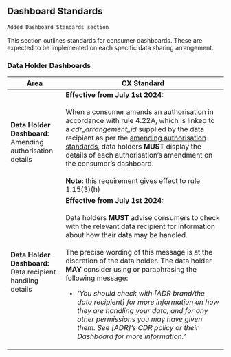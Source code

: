 <h2 class="schema-heading" id="consumer-experience_dashboard-standards">Dashboard Standards</h2>

```diff
Added Dashboard Standards section
```

This section outlines standards for consumer dashboards. These are expected to be implemented on each specific data sharing arrangement.

<h3 class="schema-toc" data-cds-menu="h3" id="consumer-experience_dashboard-standards_data-holder-dashboards">Data Holder Dashboards</h3>

|Area|CX Standard|
|-------------------|------------------------------|
|**Data Holder Dashboard:**<br>Amending authorisation details|**Effective from July 1st 2024:**<br><br>When a consumer amends an authorisation in accordance with rule 4.22A, which is linked to a _cdr_arrangement_id_ supplied by the data recipient as per the [amending authorisation standards](#amending-authorisation-standards), data holders **MUST** display the details of each authorisation’s amendment on the consumer’s dashboard.<br><br>**Note:** this requirement gives effect to rule 1.15(3)(h)|
|**Data Holder Dashboard:**<br>Data recipient handling details|**Effective from July 1st 2024:**<br><br>Data holders **MUST** advise consumers to check with the relevant data recipient for information about how their data may be handled.<br><br>The precise wording of this message is at the discretion of the data holder. The data holder **MAY** consider using or paraphrasing the following message:<br><ul><li><i>‘You should check with [ADR brand/the data recipient] for more information on how they are handling your data, and for any other permissions you may have given them. See [ADR]’s CDR policy or their Dashboard for more information.’</i><ul>|
